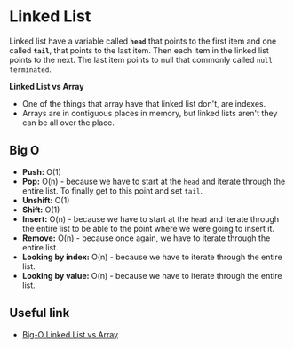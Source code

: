 # Linked List

Linked list have a variable called **`head`** that points to the first item and one called **`tail`**, that points to the last item. Then each item in the linked list points to the next. The last item points to null that commonly called `null terminated`.

**Linked List vs Array**

- One of the things that array have that linked list don't, are indexes.
- Arrays are in contiguous places in memory, but linked lists aren't they can be all over the place.

## Big O

- **Push:** O(1)
- **Pop:** O(n) - because we have to start at the `head` and iterate through the entire list. To finally get to this point and set `tail`.
- **Unshift:** O(1)
- **Shift:** O(1)
- **Insert:** O(n) - because we have to start at the `head` and iterate through the entire list to be able to the point where we were going to insert it.
- **Remove:** O(n) - because once again, we have to iterate through the entire list.
- **Looking by index:** O(n) - because we have to iterate through the entire list.
- **Looking by value:** O(n) - because we have to iterate through the entire list.

## Useful link

- [Big-O Linked List vs Array](../assets/files/BigO.pdf)
